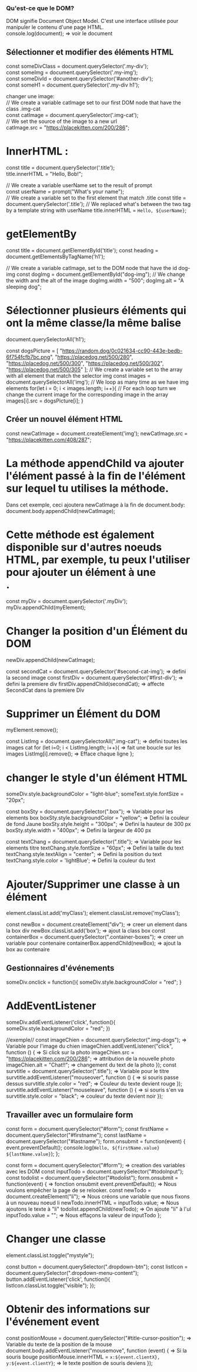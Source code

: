 ### Qu'est-ce que le DOM?

DOM signifie Document Object Model. C'est une interface utilisée pour manipuler le contenu d'une page HTML.  
console.log(document);    =>  voir le document

## Sélectionner et modifier des éléments HTML  
const someDivClass = document.querySelector('.my-div');  
const someImg = document.querySelector('.my-img');  
const someDivId = document.querySelector('#another-div');  
const someH1 = document.querySelector('.my-div h1');  

changer une image:  
// We create a variable catImage set to our first DOM node that have the class .img-cat  
const catImage = document.querySelector('.img-cat');  
// We set the source of the image to a new url  
catImage.src = "https://placekitten.com/200/286";  

# InnerHTML :  
const title = document.querySelector('.title');  
title.innerHTML = "Hello, Bob!";  

// We create a variable userName set to the result of prompt  
const userName = prompt("What's your name");  
// We create a variable set to the first element that match .title
const title = document.querySelector('.title');
// We replaced what's between the two tag by a template string with userName
title.innerHTML = `Hello, ${userName}`;

# getElementBy
const title = document.getElementById('title');
const heading = document.getElementsByTagName('h1');

// We create a variable catImage, set to the DOM node that have the id dog-img
const dogImg = document.getElementById("dog-img");
// We change the width and the alt of the image
dogImg.width = "500";
dogImg.alt = "A sleeping dog";

# Sélectionner plusieurs éléments qui ont la même classe/la même balise
document.querySelectorAll('h1');

const dogsPicture = [
  "https://random.dog/0c021634-cc90-443e-bedb-6f754fcfb7bc.png",
  "https://placedog.net/500/280",
  "https://placedog.net/500/300",
  "https://placedog.net/500/302",
  "https://placedog.net/500/305"
];
// We create a variable set to the array with all element that match the selector img
const images = document.querySelectorAll('img');
// We loop as many time as we have img elements
for(let i = 0; i < images.length; i++){
  // For each loop turn we change the current image for the corresponding image in the array
  images[i].src = dogsPicture[i];
}

## Créer un nouvel élément HTML
const newCatImage = document.createElement('img');
newCatImage.src = "https://placekitten.com/408/287";

# La méthode appendChild va ajouter l'élément passé à la fin de l'élément sur lequel tu utilises la méthode.
Dans cet exemple, ceci ajoutera newCatImage à la fin de document.body:
document.body.appendChild(newCatImage);

# Cette méthode est également disponible sur d'autres noeuds HTML, par exemple, tu peux l'utiliser pour ajouter un élément à une <div>.
const myDiv = document.querySelector('.myDiv');
myDiv.appendChild(myElement);


# Changer la position d'un Élément du DOM
newDiv.appendChild(newCatImage);

const secondCat = document.querySelector('#second-cat-img');  => defini la second image
const firstDiv = document.querySelector('#first-div');        => defini la premiere div
firstDiv.appendChild(secondCat);                              => affecte SecondCat dans la premiere Div

# Supprimer un Élément du DOM
myElement.remove();

const ListImg = document.querySelectorAll(".img-cat");    =>  defini toutes les images cat
for (let i=0; i < ListImg.length; i++){                   =>  fait une boucle sur les images
     ListImg[i].remove();                                 =>  Efface chaque ligne
  };
 
# changer le style d'un élément HTML
someDiv.style.backgroundColor = "light-blue";
someText.style.fontSize = "20px";

const boxSty = document.querySelector(".box");    => Variable pour les elements box
boxSty.style.backgroundColor = "yellow";          => Defini la couleur de fond Jaune
boxSty.style.height = "300px";                    => Defini la hauteur de 300 px
boxSty.style.width = "400px";                     => Defini la largeur de 400 px

const textChang = document.querySelector(".title");   => Variable pour les elements titre 
textChang.style.fontSize = "60px";                    => Defini la taille du text
textChang.style.textAlign = "center";                 => Defini la position du text
textChang.style.color = 'lightBlue';                  => Defini la couleur du text

# Ajouter/Supprimer une classe à un élément
element.classList.add('myClass');
element.classList.remove('myClass');

const newBox = document.createElement("div");                     => creer un element dans la box div
newBox.classList.add('box');                                      => ajout la class box
const containerBox = document.querySelector(".container-boxes");  => creer un variable pour contenaire
containerBox.appendChild(newBox);                                 => ajout la box au contenaire

## Gestionnaires d'événements
someDiv.onclick = function(){
	someDiv.style.backgroundColor = "red";
}

# AddEventListener
someDiv.addEventListener('click', function(){
someDiv.style.backgroundColor = "red";
})

//exemple//
const imageChien = document.querySelector(".img-dogs");		=>	Variable pour l'image du chien
imageChien.addEventListener("click", function () {		=>	Si click sur la photo
  imageChien.src = "https://placekitten.com/200/286";		=>	attribution de la nouvelle photo
  imageChien.alt = "Chat!!";					=>	changement du text de la photo
});
const survtitle = document.querySelector(".title");		=>	Variable pour le titre
survtitle.addEventListener("mouseover", function () {		=>	si souris passe dessus
  survtitle.style.color = "red";				=>	Couleur du texte devient rouge
});
survtitle.addEventListener("mouseleave", function () {		=>	si souris s'en va
  survtitle.style.color = "black";				=>	couleur du texte devient noir
});

## Travailler avec un formulaire form
const form = document.querySelector("#form");
const firstName = document.querySelector("#firstname");
const lastName = document.querySelector("#lastname");
form.onsubmit = function(event) {
  event.preventDefault();
  console.log(`Hello, ${firstName.value} ${lastName.value}`);
};

const form = document.querySelector("#form");			=> creation des variables avec les DOM
const inputTodo = document.querySelector("#todoInput");
const todolist = document.querySelector("#todolist");
form.onsubmit = function(event) {				=> fonction onsubmit
  event.preventDefault();					=> Nous voulons empêcher la page de se relooker.
  const newTodo = document.createElement("li");			=> Nous créons une variable que nous fixons à un nouveau noeud li
  newTodo.innerHTML = inputTodo.value;				=> Nous ajoutons le texte à "li"
  todolist.appendChild(newTodo);				=> On ajoute "li" à l'ul
  inputTodo.value = "";						=> Nous effaçons la valeur de inputTodo
};

# Changer une classe
element.classList.toggle("mystyle");

const button = document.querySelector(".dropdown-btn");
const listIcon = document.querySelector(".dropdown-menu-content");
button.addEventListener('click', function(){
  listIcon.classList.toggle("visible");
});

# Obtenir des informations sur l'événement event
const positionMouse = document.querySelector("#title-cursor-position");		=> Variable du texte de la position de la mouse
document.body.addEventListener("mousemove", function (event) {			=> Si la souris bouge
  positionMouse.innerHTML = `x:${event.clientX}, y:${event.clientY}`;		=> le texte position de souris deviens
});

